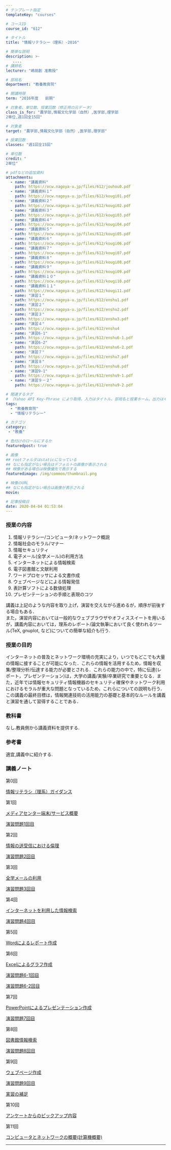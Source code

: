 ```yaml
---
# テンプレート指定
templateKey: "courses"

# コースID
course_id: "612"

# タイトル
title: "情報リテラシー（理系）-2016"

# 簡単な説明
description: >-
   ....
# 講師名
lecturer: "嶋田創 准教授"

# 部局名
department: "教養教育院"

# 開講時限
term: "2016年度	前期"

# 対象者、単位数、授業回数（修正用の元データ）
class_is_for: "農学部,情報文化学部（自然）,医学部,理学部
2単位,週1回全15回"

# 対象者
target: "農学部,情報文化学部（自然）,医学部,理学部"

# 授業回数
classes: "週1回全15回"

# 単位数
credit: "
2単位"

# pdfなどの追加資料
attachments:
  - name: "講義資料" 
    path: https://ocw.nagoya-u.jp/files/612/jouhou0.pdf
  - name: "講義資料１" 
    path: https://ocw.nagoya-u.jp/files/612/kougi01.pdf
  - name: "講義資料２" 
    path: https://ocw.nagoya-u.jp/files/612/kougi02.pdf
  - name: "講義資料３" 
    path: https://ocw.nagoya-u.jp/files/612/kougi03.pdf
  - name: "講義資料４" 
    path: https://ocw.nagoya-u.jp/files/612/kougi04.pdf
  - name: "講義資料５" 
    path: https://ocw.nagoya-u.jp/files/612/kougi05.pdf
  - name: "講義資料６" 
    path: https://ocw.nagoya-u.jp/files/612/kougi06.pdf
  - name: "講義資料７" 
    path: https://ocw.nagoya-u.jp/files/612/kougi07.pdf
  - name: "講義資料８" 
    path: https://ocw.nagoya-u.jp/files/612/kougi08.pdf
  - name: "講義資料９" 
    path: https://ocw.nagoya-u.jp/files/612/kougi09.pdf
  - name: "講義資料１０" 
    path: https://ocw.nagoya-u.jp/files/612/kougi10.pdf
  - name: "講義資料１１" 
    path: https://ocw.nagoya-u.jp/files/612/kougi11.pdf
  - name: "演習１" 
    path: https://ocw.nagoya-u.jp/files/612/enshu1.pdf
  - name: "演習２" 
    path: https://ocw.nagoya-u.jp/files/612/enshu2.pdf
  - name: "演習３" 
    path: https://ocw.nagoya-u.jp/files/612/enshu3.pdf
  - name: "演習４" 
    path: https://ocw.nagoya-u.jp/files/612/enshu4
  - name: "演習6-1" 
    path: https://ocw.nagoya-u.jp/files/612/enshu6-1.pdf
  - name: "演習6-2" 
    path: https://ocw.nagoya-u.jp/files/612/enshu6-2.pdf
  - name: "演習７" 
    path: https://ocw.nagoya-u.jp/files/612/enshu7.pdf
  - name: "演習８" 
    path: https://ocw.nagoya-u.jp/files/612/enshu8.pdf
  - name: "演習9-1" 
    path: https://ocw.nagoya-u.jp/files/612/enshu9-1.pdf
  - name: "演習９－２" 
    path: https://ocw.nagoya-u.jp/files/612/enshu9-2.pdf

# 関連するタグ
# （Yahoo API Key-Phrase により取得。入力はタイトル、部局名と授業ホーム、出力はキーフレーズ（tags））
tags:
  - "教養教育院"
  - "情報リテラシー"

# カテゴリ
category:
 - "教養"

# 色付けのロールにするか
featuredpost: true

# 画像
## rootフォルダはstaticになっている
## なにも指定がない場合はデフォルトの画像が表示される
## 映像がある場合は映像優先で表示する
featuredimage: /img/common/thumbnail.png

# 映像のURL
## なにも指定がない場合は画像が表示される
movie: 

# 記事投稿日
date: 2020-04-04 01:53:04
---
```


### 授業の内容


1. 情報リテラシー/コンピュータ/ネットワーク概説   
2. 情報社会のモラル/マナー   
3. 情報セキュリティ   
4. 電子メール(全学メール)の利用方法   
5. インターネットによる情報検索   
6. 電子図書館と文献利用   
7. ワードプロセッサによる文書作成   
8. ウェブページなどによる情報発信   
9. 表計算ソフトによる数値処理   
10. プレゼンテーションの手順と表現のコツ

講義は上記のような内容を取り上げ，演習を交えながら進めるが，順序が前後する場合もある．   
また，演習内容においては一般的なウェブブラウザやオフィススイートを用いるが，講義内容においては，理系のレポート/論文執筆において良く使われるツール(TeX, gnuplot, など)についての簡単な紹介も行う.








### 授業の目的
インターネットの普及とネットワーク環境の充実により，いつでもどこでも大量の情報に接することが可能になった．これらの情報を活用するため，情報を収集/整理分析/伝達する能力が必要とされる．これらの能力の中で，特に伝達(レポート，プレゼンテーション)は，大学の講義/実験/卒業研究で重要となる．また，近年では情報セキュリティ情報機器のセキュリティ確保やネットワーク利用におけるモラルが重大な問題となっているため，これらについての説明も行う．この講義の最終目標は，情報関連技術の活用能力の基礎と基本的なルールを講義と演習を通して習得することである． 


### 教科書
なし.教員側から講義資料を提供する.

### 参考書
適宜,講義中に紹介する.








### 講義ノート

第0回 

[情報リテラシ（理系）ガイダンス](https://ocw.nagoya-u.jp/files/612/jouhou0.pdf) 

第1回 

[メディアセンター端末/サービス概要](https://ocw.nagoya-u.jp/files/612/kougi01.pdf)    

[演習問題1回目](https://ocw.nagoya-u.jp/files/612/enshu1.pdf) 


第2回 

[情報の送受信における倫理](https://ocw.nagoya-u.jp/files/612/kougi02.pdf)   

[演習問題2回目](https://ocw.nagoya-u.jp/files/612/enshu2.pdf) 

第3回 

[全学メールの利用](https://ocw.nagoya-u.jp/files/612/kougi03.pdf)       

[演習問題3回目](https://ocw.nagoya-u.jp/files/612/enshu3.pdf) 

第4回 

[インターネットを利用した情報検索](https://ocw.nagoya-u.jp/files/612/kougi04.pdf)        

[演習問題4回目](https://ocw.nagoya-u.jp/files/612/enshu4) 
   
第5回 

[Wordによるレポート作成](https://ocw.nagoya-u.jp/files/612/kougi05.pdf)    

第6回 

[Excelによるグラフ作成](https://ocw.nagoya-u.jp/files/612/kougi06.pdf)       

[演習問題6-1回目](https://ocw.nagoya-u.jp/files/612/enshu6-1.pdf) 

[演習問題6-2回目](https://ocw.nagoya-u.jp/files/612/enshu6-2.pdf) 

第7回 

[PowerPointによるプレゼンテーション作成](https://ocw.nagoya-u.jp/files/612/kougi07.pdf)    

[演習問題7回目](https://ocw.nagoya-u.jp/files/612/enshu7.pdf) 


第8回 

[図書館情報検索](https://ocw.nagoya-u.jp/files/612/kougi08.pdf)    

[演習問題8回目](https://ocw.nagoya-u.jp/files/612/enshu8.pdf) 

第9回 

[ウェブページ作成](https://ocw.nagoya-u.jp/files/612/kougi09.pdf)    

[演習問題9回目](https://ocw.nagoya-u.jp/files/612/enshu9-1.pdf)    

[実習の補足](https://ocw.nagoya-u.jp/files/612/enshu9-2.pdf) 

第10回 

[アンケートからのピックアップ内容](https://ocw.nagoya-u.jp/files/612/kougi10.pdf) 

第11回 

[コンピュータとネットワークの概要(計算機概要)](https://ocw.nagoya-u.jp/files/612/kougi11.pdf) 













-----